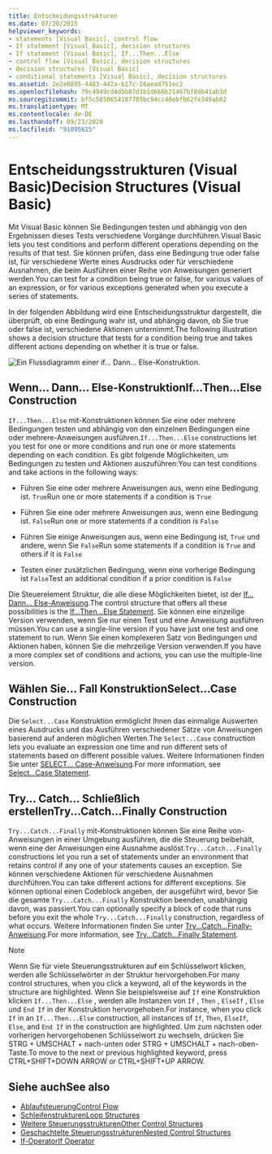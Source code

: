 ```yaml
---
title: Entscheidungsstrukturen
ms.date: 07/20/2015
helpviewer_keywords:
- statements [Visual Basic], control flow
- If statement [Visual Basic], decision structures
- If statement [Visual Basic], If...Then...Else
- control flow [Visual Basic], decision structures
- decision structures [Visual Basic]
- conditional statements [Visual Basic], decision structures
ms.assetid: 2e2e0895-4483-442a-b17c-26aead751ec2
ms.openlocfilehash: 79c4949cd4d5b07d1b1d666b21467bf8db41ab3d
ms.sourcegitcommit: bf5c5850654187705bc94cc40ebfb62fe346ab02
ms.translationtype: MT
ms.contentlocale: de-DE
ms.lasthandoff: 09/23/2020
ms.locfileid: "91095615"
---
```

# <a name="decision-structures-visual-basic"></a><span data-ttu-id="73006-102">Entscheidungsstrukturen (Visual Basic)</span><span class="sxs-lookup"><span data-stu-id="73006-102">Decision Structures (Visual Basic)</span></span>

<span data-ttu-id="73006-103">Mit Visual Basic können Sie Bedingungen testen und abhängig von den Ergebnissen dieses Tests verschiedene Vorgänge durchführen.</span><span class="sxs-lookup"><span data-stu-id="73006-103">Visual Basic lets you test conditions and perform different operations depending on the results of that test.</span></span> <span data-ttu-id="73006-104">Sie können prüfen, dass eine Bedingung true oder false ist, für verschiedene Werte eines Ausdrucks oder für verschiedene Ausnahmen, die beim Ausführen einer Reihe von Anweisungen generiert werden.</span><span class="sxs-lookup"><span data-stu-id="73006-104">You can test for a condition being true or false, for various values of an expression, or for various exceptions generated when you execute a series of statements.</span></span>  
  
 <span data-ttu-id="73006-105">In der folgenden Abbildung wird eine Entscheidungsstruktur dargestellt, die überprüft, ob eine Bedingung wahr ist, und abhängig davon, ob Sie true oder false ist, verschiedene Aktionen unternimmt.</span><span class="sxs-lookup"><span data-stu-id="73006-105">The following illustration shows a decision structure that tests for a condition being true and takes different actions depending on whether it is true or false.</span></span>  
  
 ![Ein Flussdiagramm einer if... Dann... Else-Konstruktion.](./media/decision-structures/if-then-else-construction.gif)  
  
## <a name="ifthenelse-construction"></a><span data-ttu-id="73006-107">Wenn... Dann... Else-Konstruktion</span><span class="sxs-lookup"><span data-stu-id="73006-107">If...Then...Else Construction</span></span>  

 <span data-ttu-id="73006-108">`If...Then...Else` mit-Konstruktionen können Sie eine oder mehrere Bedingungen testen und abhängig von den einzelnen Bedingungen eine oder mehrere-Anweisungen ausführen.</span><span class="sxs-lookup"><span data-stu-id="73006-108">`If...Then...Else` constructions let you test for one or more conditions and run one or more statements depending on each condition.</span></span> <span data-ttu-id="73006-109">Es gibt folgende Möglichkeiten, um Bedingungen zu testen und Aktionen auszuführen:</span><span class="sxs-lookup"><span data-stu-id="73006-109">You can test conditions and take actions in the following ways:</span></span>  
  
- <span data-ttu-id="73006-110">Führen Sie eine oder mehrere Anweisungen aus, wenn eine Bedingung ist. `True`</span><span class="sxs-lookup"><span data-stu-id="73006-110">Run one or more statements if a condition is `True`</span></span>  
  
- <span data-ttu-id="73006-111">Führen Sie eine oder mehrere Anweisungen aus, wenn eine Bedingung ist. `False`</span><span class="sxs-lookup"><span data-stu-id="73006-111">Run one or more statements if a condition is `False`</span></span>  
  
- <span data-ttu-id="73006-112">Führen Sie einige Anweisungen aus, wenn eine Bedingung ist, `True` und andere, wenn Sie `False`</span><span class="sxs-lookup"><span data-stu-id="73006-112">Run some statements if a condition is `True` and others if it is `False`</span></span>  
  
- <span data-ttu-id="73006-113">Testen einer zusätzlichen Bedingung, wenn eine vorherige Bedingung ist `False`</span><span class="sxs-lookup"><span data-stu-id="73006-113">Test an additional condition if a prior condition is `False`</span></span>  
  
 <span data-ttu-id="73006-114">Die Steuerelement Struktur, die alle diese Möglichkeiten bietet, ist der [If... Dann... Else-Anweisung](../../../language-reference/statements/if-then-else-statement.md).</span><span class="sxs-lookup"><span data-stu-id="73006-114">The control structure that offers all these possibilities is the [If...Then...Else Statement](../../../language-reference/statements/if-then-else-statement.md).</span></span> <span data-ttu-id="73006-115">Sie können eine einzeilige Version verwenden, wenn Sie nur einen Test und eine Anweisung ausführen müssen.</span><span class="sxs-lookup"><span data-stu-id="73006-115">You can use a single-line version if you have just one test and one statement to run.</span></span> <span data-ttu-id="73006-116">Wenn Sie einen komplexeren Satz von Bedingungen und Aktionen haben, können Sie die mehrzeilige Version verwenden.</span><span class="sxs-lookup"><span data-stu-id="73006-116">If you have a more complex set of conditions and actions, you can use the multiple-line version.</span></span>  
  
## <a name="selectcase-construction"></a><span data-ttu-id="73006-117">Wählen Sie... Fall Konstruktion</span><span class="sxs-lookup"><span data-stu-id="73006-117">Select...Case Construction</span></span>  

 <span data-ttu-id="73006-118">Die `Select...Case` Konstruktion ermöglicht Ihnen das einmalige Auswerten eines Ausdrucks und das Ausführen verschiedener Sätze von Anweisungen basierend auf anderen möglichen Werten.</span><span class="sxs-lookup"><span data-stu-id="73006-118">The `Select...Case` construction lets you evaluate an expression one time and run different sets of statements based on different possible values.</span></span> <span data-ttu-id="73006-119">Weitere Informationen finden Sie unter [SELECT... Case-Anweisung](../../../language-reference/statements/select-case-statement.md).</span><span class="sxs-lookup"><span data-stu-id="73006-119">For more information, see [Select...Case Statement](../../../language-reference/statements/select-case-statement.md).</span></span>  
  
## <a name="trycatchfinally-construction"></a><span data-ttu-id="73006-120">Try... Catch... Schließlich erstellen</span><span class="sxs-lookup"><span data-stu-id="73006-120">Try...Catch...Finally Construction</span></span>  

 <span data-ttu-id="73006-121">`Try...Catch...Finally` mit-Konstruktionen können Sie eine Reihe von-Anweisungen in einer Umgebung ausführen, die die Steuerung beibehält, wenn eine der Anweisungen eine Ausnahme auslöst.</span><span class="sxs-lookup"><span data-stu-id="73006-121">`Try...Catch...Finally` constructions let you run a set of statements under an environment that retains control if any one of your statements causes an exception.</span></span> <span data-ttu-id="73006-122">Sie können verschiedene Aktionen für verschiedene Ausnahmen durchführen.</span><span class="sxs-lookup"><span data-stu-id="73006-122">You can take different actions for different exceptions.</span></span> <span data-ttu-id="73006-123">Sie können optional einen Codeblock angeben, der ausgeführt wird, bevor Sie die gesamte `Try...Catch...Finally` Konstruktion beenden, unabhängig davon, was passiert.</span><span class="sxs-lookup"><span data-stu-id="73006-123">You can optionally specify a block of code that runs before you exit the whole `Try...Catch...Finally` construction, regardless of what occurs.</span></span> <span data-ttu-id="73006-124">Weitere Informationen finden Sie unter [Try...Catch...Finally-Anweisung](../../../language-reference/statements/try-catch-finally-statement.md).</span><span class="sxs-lookup"><span data-stu-id="73006-124">For more information, see [Try...Catch...Finally Statement](../../../language-reference/statements/try-catch-finally-statement.md).</span></span>  
  
> [!NOTE]
> <span data-ttu-id="73006-125">Wenn Sie für viele Steuerungsstrukturen auf ein Schlüsselwort klicken, werden alle Schlüsselwörter in der Struktur hervorgehoben.</span><span class="sxs-lookup"><span data-stu-id="73006-125">For many control structures, when you click a keyword, all of the keywords in the structure are highlighted.</span></span> <span data-ttu-id="73006-126">Wenn Sie beispielsweise auf `If` eine Konstruktion klicken `If...Then...Else` , werden alle Instanzen von `If` , `Then` , `ElseIf` , `Else` und `End If` in der Konstruktion hervorgehoben.</span><span class="sxs-lookup"><span data-stu-id="73006-126">For instance, when you click `If` in an `If...Then...Else` construction, all instances of `If`, `Then`, `ElseIf`, `Else`, and `End If` in the construction are highlighted.</span></span> <span data-ttu-id="73006-127">Um zum nächsten oder vorherigen hervorgehobenen Schlüsselwort zu wechseln, drücken Sie STRG + UMSCHALT + nach-unten oder STRG + UMSCHALT + nach-oben-Taste.</span><span class="sxs-lookup"><span data-stu-id="73006-127">To move to the next or previous highlighted keyword, press CTRL+SHIFT+DOWN ARROW or CTRL+SHIFT+UP ARROW.</span></span>  
  
## <a name="see-also"></a><span data-ttu-id="73006-128">Siehe auch</span><span class="sxs-lookup"><span data-stu-id="73006-128">See also</span></span>

- [<span data-ttu-id="73006-129">Ablaufsteuerung</span><span class="sxs-lookup"><span data-stu-id="73006-129">Control Flow</span></span>](index.md)
- [<span data-ttu-id="73006-130">Schleifenstrukturen</span><span class="sxs-lookup"><span data-stu-id="73006-130">Loop Structures</span></span>](loop-structures.md)
- [<span data-ttu-id="73006-131">Weitere Steuerungsstrukturen</span><span class="sxs-lookup"><span data-stu-id="73006-131">Other Control Structures</span></span>](other-control-structures.md)
- [<span data-ttu-id="73006-132">Geschachtelte Steuerungsstrukturen</span><span class="sxs-lookup"><span data-stu-id="73006-132">Nested Control Structures</span></span>](nested-control-structures.md)
- [<span data-ttu-id="73006-133">If-Operator</span><span class="sxs-lookup"><span data-stu-id="73006-133">If Operator</span></span>](../../../language-reference/operators/if-operator.md)
